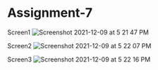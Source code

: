 # Assignment-7
Screen1
![Screenshot 2021-12-09 at 5 21 47 PM](https://user-images.githubusercontent.com/65783083/145393131-b9cccef8-7826-4172-a9e4-a375f6a33a64.png)

Screen2
![Screenshot 2021-12-09 at 5 22 07 PM](https://user-images.githubusercontent.com/65783083/145393187-b66ba734-4a0f-47c9-9df4-f64801f82de3.png)

Screen3
![Screenshot 2021-12-09 at 5 22 16 PM](https://user-images.githubusercontent.com/65783083/145393200-8e0676fb-ed66-4dc0-863d-02a9ab4bb0ee.png)

